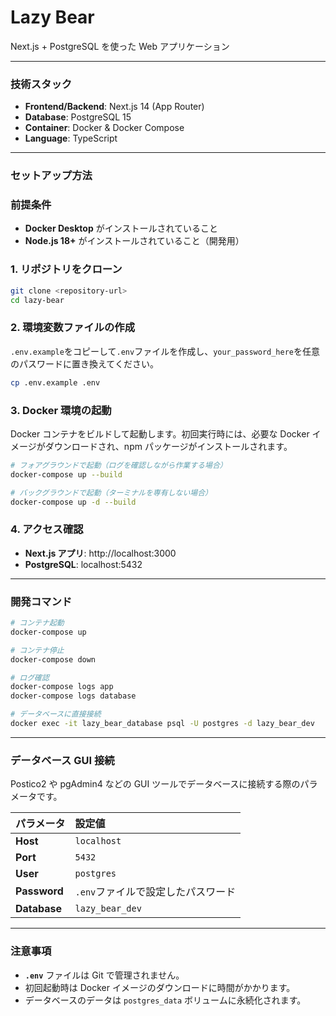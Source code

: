 # Lazy Bear

Next.js + PostgreSQL を使った Web アプリケーション

---

### 技術スタック

- **Frontend/Backend**: Next.js 14 (App Router)
- **Database**: PostgreSQL 15
- **Container**: Docker & Docker Compose
- **Language**: TypeScript

---

### セットアップ方法

### 前提条件

- **Docker Desktop** がインストールされていること
- **Node.js 18+** がインストールされていること（開発用）

### 1\. リポジトリをクローン

```bash
git clone <repository-url>
cd lazy-bear
```

### 2\. 環境変数ファイルの作成

`.env.example`をコピーして`.env`ファイルを作成し、`your_password_here`を任意のパスワードに置き換えてください。

```bash
cp .env.example .env
```

### 3\. Docker 環境の起動

Docker コンテナをビルドして起動します。初回実行時には、必要な Docker イメージがダウンロードされ、npm パッケージがインストールされます。

```bash
# フォアグラウンドで起動（ログを確認しながら作業する場合）
docker-compose up --build

# バックグラウンドで起動（ターミナルを専有しない場合）
docker-compose up -d --build
```

### 4\. アクセス確認

- **Next.js アプリ**: http://localhost:3000
- **PostgreSQL**: localhost:5432

---

### 開発コマンド

```bash
# コンテナ起動
docker-compose up

# コンテナ停止
docker-compose down

# ログ確認
docker-compose logs app
docker-compose logs database

# データベースに直接接続
docker exec -it lazy_bear_database psql -U postgres -d lazy_bear_dev
```

---

### データベース GUI 接続

Postico2 や pgAdmin4 などの GUI ツールでデータベースに接続する際のパラメータです。

| パラメータ   | 設定値                             |
| :----------- | :--------------------------------- |
| **Host**     | `localhost`                        |
| **Port**     | `5432`                             |
| **User**     | `postgres`                         |
| **Password** | `.env`ファイルで設定したパスワード |
| **Database** | `lazy_bear_dev`                    |

---

### 注意事項

- **`.env`** ファイルは Git で管理されません。
- 初回起動時は Docker イメージのダウンロードに時間がかかります。
- データベースのデータは `postgres_data` ボリュームに永続化されます。
